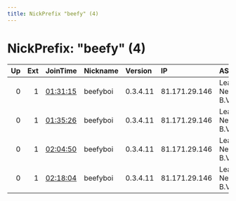 ```yaml
---
title: NickPrefix "beefy" (4)
---
```


# NickPrefix: "beefy" (4)

|   Up |   Ext | JoinTime                                                                                            | Nickname   | Version   | IP            | AS                        | CC   |   ORp |   Dirp | OS    | Contact                      |   eFamMembers |
|-----:|------:|:----------------------------------------------------------------------------------------------------|:-----------|:----------|:--------------|:--------------------------|:-----|------:|-------:|:------|:-----------------------------|--------------:|
|    0 |     1 | [01:31:15](https://metrics.torproject.org/rs.html#details/59E49111F406B8BF1D7DD6F21F2753F88B2E7EDE) | beefyboi   | 0.3.4.11  | 81.171.29.146 | LeaseWeb Netherlands B.V. | nl   |  9001 |      0 | Linux | holdmybeertor@protonmail.com |             1 |
|    0 |     1 | [01:35:26](https://metrics.torproject.org/rs.html#details/A1DE412C42ED2B1439B2391101487D019F6B65EE) | beefyboi   | 0.3.4.11  | 81.171.29.146 | LeaseWeb Netherlands B.V. | nl   |  9001 |      0 | Linux | holdmybeertor@protonmail.com |             1 |
|    0 |     1 | [02:04:50](https://metrics.torproject.org/rs.html#details/5D2253F1A50273008E3699A5B5E83D6E46E0D1FC) | beefyboi   | 0.3.4.11  | 81.171.29.146 | LeaseWeb Netherlands B.V. | nl   |  9001 |      0 | Linux | holdmybeertor@protonmail.com |             1 |
|    0 |     1 | [02:18:04](https://metrics.torproject.org/rs.html#details/821A503007496E309D249CC342C3EE57978A4888) | beefyboi   | 0.3.4.11  | 81.171.29.146 | LeaseWeb Netherlands B.V. | nl   |  9001 |      0 | Linux | holdmybeertor@protonmail.com |             1 |
